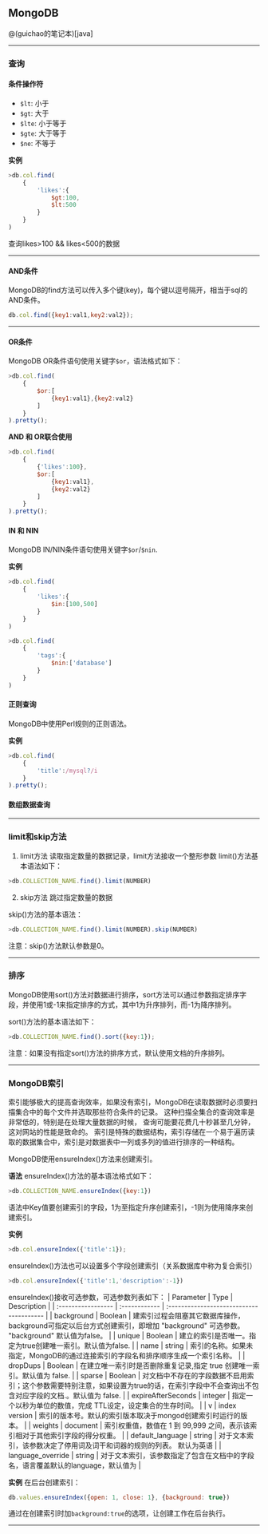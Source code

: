 ## MongoDB
@(guichao的笔记本)[java]

----------

### 查询
#### **条件操作符**
- `$lt`: 小于
- `$gt`: 大于
- `$lte`: 小于等于
- `$gte`: 大于等于
- `$ne`: 不等于

**实例**
``` javascript
>db.col.find(
    {
        'likes':{
            $gt:100,
            $lt:500
        }
    }
)
```
查询likes>100 && likes<500的数据

----------


#### AND条件
MongoDB的find方法可以传入多个键(key)，每个键以逗号隔开，相当于sql的AND条件。
``` javascript
db.col.find({key1:val1,key2:val2});
```

----------


#### OR条件
MongoDB OR条件语句使用关键字`$or`，语法格式如下：
``` javascript
>db.col.find(
    {
        $or:[
            {key1:val1},{key2:val2}
        ]
    }
).pretty();
```
**AND 和 OR联合使用**
```javascript
>db.col.find(
    {
        {'likes':100},
        $or:[
            {key1:val1},
            {key2:val2}
        ]
    }
).pretty();
```

#### IN 和 NIN
MongoDB IN/NIN条件语句使用关键字`$or`/`$nin`.

**实例**
``` javascript
>db.col.find(
    {
        'likes':{
            $in:[100,500]
        }
    }
)
```

```javascript
>db.col.find(
    {
        'tags':{
            $nin:['database']
        }
    }
)
```

#### 正则查询
MongoDB中使用Perl规则的正则语法。

**实例**
```javascript
>db.col.find(
    {
        'title':/mysql?/i
    }
).pretty();
```

#### 数组数据查询



----------


### limit和skip方法
1. limit方法
   读取指定数量的数据记录，limit方法接收一个整形参数
   limit()方法基本语法如下：
```javascript
>db.COLLECTION_NAME.find().limit(NUMBER)
```

2. skip方法
   跳过指定数量的数据

skip()方法的基本语法：
```javascript
>db.COLLECTION_NAME.find().limit(NUMBER).skip(NUMBER)
```
<i class="icon-tag"></i>注意：skip()方法默认参数是0。

----------


### 排序
MongoDB使用sort()方法对数据进行排序，sort方法可以通过参数指定排序字段，并使用1或-1来指定排序的方式，其中1为升序排列，而-1为降序排列。

sort()方法的基本语法如下：
```javascript
>db.COLLECTION_NAME.find().sort({key:1});
```
<i class="icon-tag"></i>注意：如果没有指定sort()方法的排序方式，默认使用文档的升序排列。

----------


### MongoDB索引
索引能够极大的提高查询效率，如果没有索引，MongoDB在读取数据时必须要扫描集合中的每个文件并选取那些符合条件的记录。
这种扫描全集合的查询效率是非常低的，特别是在处理大量数据的时候， 查询可能要花费几十秒甚至几分钟，这对网站的性能是致命的。
索引是特殊的数据结构，索引存储在一个易于遍历读取的数据集合中，索引是对数据表中一列或多列的值进行排序的一种结构。

MongoDB使用ensureIndex()方法来创建索引。

**语法**
ensureIndex()方法的基本语法格式如下：
```javascript
>db.COLLECTION_NAME.ensureIndex({key:1})
```
语法中Key值要创建索引的字段，1为至指定升序创建索引，-1则为使用降序来创建索引。

**实例**
```javascript
>db.col.ensureIndex({'title':1});
```
ensureIndex()方法也可以设置多个字段创建索引（关系数据库中称为复合索引）
```javascript
>db.col.ensureIndex({'title':1,'description':-1})
```
ensureIndex()接收可选参数，可选参数列表如下：
| Parameter          | Type          | Description                              |
| :----------------- | :------------ | :--------------------------------------- |
| background         | Boolean       | 建索引过程会阻塞其它数据库操作，background可指定以后台方式创建索引，即增加 "background" 可选参数。 "background" 默认值为false。 |
| unique             | Boolean       | 建立的索引是否唯一。指定为true创建唯一索引。默认值为false.       |
| name               | string        | 索引的名称。如果未指定，MongoDB的通过连接索引的字段名和排序顺序生成一个索引名称。 |
| dropDups           | Boolean       | 在建立唯一索引时是否删除重复记录,指定 true 创建唯一索引。默认值为 false. |
| sparse             | Boolean       | 对文档中不存在的字段数据不启用索引；这个参数需要特别注意，如果设置为true的话，在索引字段中不会查询出不包含对应字段的文档.。默认值为 false. |
| expireAfterSeconds | integer       | 指定一个以秒为单位的数值，完成 TTL设定，设定集合的生存时间。         |
| v                  | index version | 索引的版本号。默认的索引版本取决于mongod创建索引时运行的版本。       |
| weights            | document      | 索引权重值，数值在 1 到 99,999 之间，表示该索引相对于其他索引字段的得分权重。 |
| default_language   | string        | 对于文本索引，该参数决定了停用词及词干和词器的规则的列表。 默认为英语      |
| language_override  | string        | 对于文本索引，该参数指定了包含在文档中的字段名，语言覆盖默认的language，默认值为 |

**实例**
在后台创建索引：
```javascript
db.values.ensureIndex({open: 1, close: 1}, {background: true})
```
通过在创建索引时加`background:true`的选项，让创建工作在后台执行。

----------